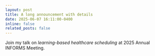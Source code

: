 ```yaml
---
layout: post
title: A long announcement with details
date: 2025-06-07 16:11:00-0400
inline: false
related_posts: false
---
```


Join my talk on *learning-based healthcare scheduling* at 2025 Annual INFORMS Meeting.
